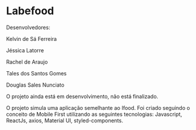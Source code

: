 <h1>Labefood</h1>

Desenvolvedores:

Kelvin de Sá Ferreira

Jéssica Latorre

Rachel de Araujo

Tales dos Santos Gomes

Douglas Sales Nunciato

O projeto ainda está em desenvolvimento, não está finalizado.

O projeto simula uma aplicação semelhante ao Ifood. Foi criado seguindo o conceito de Mobile First utilizando as seguintes tecnologias: Javascript, ReactJs, axios, Material UI, styled-components. 
